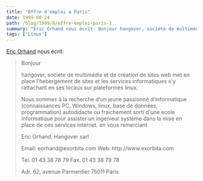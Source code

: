 ```yaml
---
title: "Offre d'emploi a Paris"
date: 1999-08-24
path: /blog/1999/8/offre-emploi-paris-1
summary: "Eric Orhand nous écrit: Bonjour hangover, societe de multimédia et de creation de sites web met en place l'hebergement de sites et les services informatiques s'y rattachant en ses locaux sur plateformes linux."
tags: ['Linux']
---
```


<P><A HREF="mailto:eorhand@exorbita.com">Eric Orhand</A> nous écrit:</P>

<BLOCKQUOTE>
<P>Bonjour</P>

<P>hangover, societe de multimédia et de creation de sites web met en place l'hebergement de sites et les services informatiques s'y rattachant en ses locaux sur plateformes linux.</P>

<P>Nous sommes à la recherche d'un jeune passionné d'informatique (connaissances PC, Windows, linux, base de données, programmation) autodidacte ou fraichement sorti d'une ecole informatique pour assister un ingenieur système dans la mise en place de ces services internet.
en vous remerciant</P>

<P>Eric Orhand, Hangover sarl</P>

<P>Email: eorhand@exorbita.com Web: http://www.exorbita.com</P>

<P>Tel. 01 43 38 78 79  Fax. 01 43 38 79 78</P>

<P>Adr. 62, avenue Parmentier   75011 Paris</P>

</BLOCKQUOTE>


